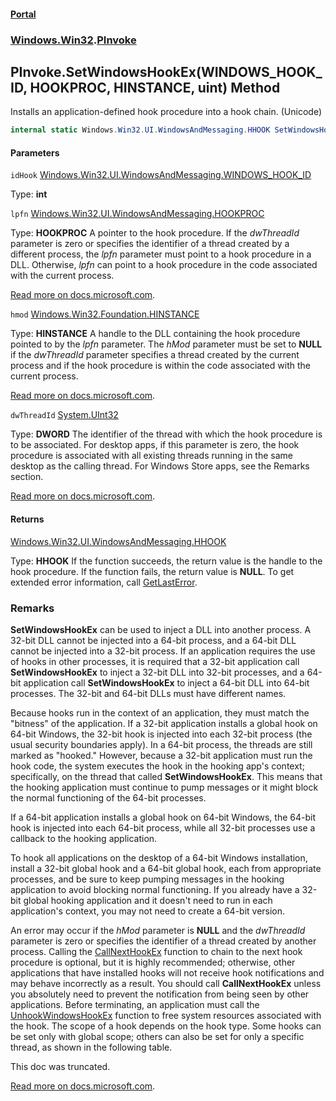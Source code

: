 #### [Portal](index.md 'index')
### [Windows.Win32](Windows.Win32.md 'Windows.Win32').[PInvoke](PInvoke.md 'Windows.Win32.PInvoke')

## PInvoke.SetWindowsHookEx(WINDOWS_HOOK_ID, HOOKPROC, HINSTANCE, uint) Method

Installs an application-defined hook procedure into a hook chain. (Unicode)

```csharp
internal static Windows.Win32.UI.WindowsAndMessaging.HHOOK SetWindowsHookEx(Windows.Win32.UI.WindowsAndMessaging.WINDOWS_HOOK_ID idHook, Windows.Win32.UI.WindowsAndMessaging.HOOKPROC lpfn, Windows.Win32.Foundation.HINSTANCE hmod, uint dwThreadId);
```
#### Parameters

<a name='Windows.Win32.PInvoke.SetWindowsHookEx(Windows.Win32.UI.WindowsAndMessaging.WINDOWS_HOOK_ID,Windows.Win32.UI.WindowsAndMessaging.HOOKPROC,Windows.Win32.Foundation.HINSTANCE,uint).idHook'></a>

`idHook` [Windows.Win32.UI.WindowsAndMessaging.WINDOWS_HOOK_ID](https://docs.microsoft.com/en-us/dotnet/api/Windows.Win32.UI.WindowsAndMessaging.WINDOWS_HOOK_ID 'Windows.Win32.UI.WindowsAndMessaging.WINDOWS_HOOK_ID')

Type: <b>int</b>

<a name='Windows.Win32.PInvoke.SetWindowsHookEx(Windows.Win32.UI.WindowsAndMessaging.WINDOWS_HOOK_ID,Windows.Win32.UI.WindowsAndMessaging.HOOKPROC,Windows.Win32.Foundation.HINSTANCE,uint).lpfn'></a>

`lpfn` [Windows.Win32.UI.WindowsAndMessaging.HOOKPROC](https://docs.microsoft.com/en-us/dotnet/api/Windows.Win32.UI.WindowsAndMessaging.HOOKPROC 'Windows.Win32.UI.WindowsAndMessaging.HOOKPROC')

  
Type: <b>HOOKPROC</b> A pointer to the hook procedure. If the <i>dwThreadId</i> parameter is zero or specifies the identifier of a thread created by a different process, the <i>lpfn</i> parameter must point to a hook procedure in a DLL. Otherwise, <i>lpfn</i> can point to a hook procedure in the code associated with the current process.  
  
[Read more on docs.microsoft.com](https://learn.microsoft.com/windows/win32/api/winuser/nf-winuser-setwindowshookexw#parameters 'https://learn.microsoft.com/windows/win32/api/winuser/nf-winuser-setwindowshookexw#parameters').

<a name='Windows.Win32.PInvoke.SetWindowsHookEx(Windows.Win32.UI.WindowsAndMessaging.WINDOWS_HOOK_ID,Windows.Win32.UI.WindowsAndMessaging.HOOKPROC,Windows.Win32.Foundation.HINSTANCE,uint).hmod'></a>

`hmod` [Windows.Win32.Foundation.HINSTANCE](https://docs.microsoft.com/en-us/dotnet/api/Windows.Win32.Foundation.HINSTANCE 'Windows.Win32.Foundation.HINSTANCE')

  
Type: <b>HINSTANCE</b> A handle to the DLL containing the hook procedure pointed to by the <i>lpfn</i> parameter. The <i>hMod</i> parameter must be set to <b>NULL</b> if the <i>dwThreadId</i> parameter specifies a thread created by the current process and if the hook procedure is within the code associated with the current process.  
  
[Read more on docs.microsoft.com](https://learn.microsoft.com/windows/win32/api/winuser/nf-winuser-setwindowshookexw#parameters 'https://learn.microsoft.com/windows/win32/api/winuser/nf-winuser-setwindowshookexw#parameters').

<a name='Windows.Win32.PInvoke.SetWindowsHookEx(Windows.Win32.UI.WindowsAndMessaging.WINDOWS_HOOK_ID,Windows.Win32.UI.WindowsAndMessaging.HOOKPROC,Windows.Win32.Foundation.HINSTANCE,uint).dwThreadId'></a>

`dwThreadId` [System.UInt32](https://docs.microsoft.com/en-us/dotnet/api/System.UInt32 'System.UInt32')

  
Type: <b>DWORD</b> The identifier of the thread with which the hook procedure is to be associated. For desktop apps, if this parameter is zero, the hook procedure is associated with all existing threads running in the same desktop as the calling thread. For Windows Store apps, see the Remarks section.  
  
[Read more on docs.microsoft.com](https://learn.microsoft.com/windows/win32/api/winuser/nf-winuser-setwindowshookexw#parameters 'https://learn.microsoft.com/windows/win32/api/winuser/nf-winuser-setwindowshookexw#parameters').

#### Returns
[Windows.Win32.UI.WindowsAndMessaging.HHOOK](https://docs.microsoft.com/en-us/dotnet/api/Windows.Win32.UI.WindowsAndMessaging.HHOOK 'Windows.Win32.UI.WindowsAndMessaging.HHOOK')  
  
Type: <b>HHOOK</b> If the function succeeds, the return value is the handle to the hook procedure. If the function fails, the return value is <b>NULL</b>. To get extended error information, call <a href="https://docs.microsoft.com/windows/desktop/api/errhandlingapi/nf-errhandlingapi-getlasterror">GetLastError</a>.

### Remarks
  
<b>SetWindowsHookEx</b> can be used to inject a DLL into another process. A 32-bit DLL cannot be injected into a 64-bit process, and a 64-bit DLL cannot be injected into a 32-bit process. If an application requires the use of hooks in other processes, it is required that a 32-bit application call <b>SetWindowsHookEx</b> to inject a 32-bit DLL into 32-bit processes, and a 64-bit application call <b>SetWindowsHookEx</b> to inject a 64-bit DLL into 64-bit processes. The 32-bit and 64-bit DLLs must have different names.  
  
Because hooks run in the context of an application, they must match the "bitness" of the application. If a 32-bit application installs a global hook on 64-bit Windows, the 32-bit hook is injected into each 32-bit process (the usual security boundaries apply). In a 64-bit process, the threads are still marked as "hooked." However, because a 32-bit application must run the hook code, the system executes the hook in the hooking app's context; specifically, on the thread that called <b>SetWindowsHookEx</b>. This means that the hooking application must continue to pump messages or it might block the normal functioning of the 64-bit processes.  
  
If a 64-bit application installs a global hook on 64-bit Windows, the 64-bit hook is injected into each 64-bit process, while all 32-bit processes use a callback to the hooking application.  
  
To hook all applications on the desktop of a 64-bit Windows installation, install a 32-bit global hook and a 64-bit global hook, each from appropriate processes, and be sure to keep pumping messages in the hooking application to avoid blocking normal functioning. If you already have a 32-bit global hooking application and it doesn't need to run in each application's context, you may not need to create a 64-bit version.  
  
An error may occur if the <i>hMod</i> parameter is <b>NULL</b> and the <i>dwThreadId</i> parameter is zero or specifies the identifier of a thread created by another process. Calling the <a href="https://docs.microsoft.com/windows/desktop/api/winuser/nf-winuser-callnexthookex">CallNextHookEx</a> function to chain to the next hook procedure is optional, but it is highly recommended; otherwise, other applications that have installed hooks will not receive hook notifications and may behave incorrectly as a result. You should call <b>CallNextHookEx</b> unless you absolutely need to prevent the notification from being seen by other applications. Before terminating, an application must call the <a href="https://docs.microsoft.com/windows/desktop/api/winuser/nf-winuser-unhookwindowshookex">UnhookWindowsHookEx</a> function to free system resources associated with the hook. The scope of a hook depends on the hook type. Some hooks can be set only with global scope; others can also be set for only a specific thread, as shown in the following table.  
  
This doc was truncated.  
  
[Read more on docs.microsoft.com](https://learn.microsoft.com/windows/win32/api/winuser/nf-winuser-setwindowshookexw# 'https://learn.microsoft.com/windows/win32/api/winuser/nf-winuser-setwindowshookexw#').